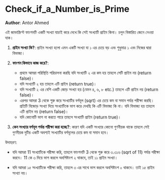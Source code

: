 # Check_if_a_Number_is_Prime

**Author**: Antor Ahmed


এই জাভাস্ক্রিপ্ট ফাংশনটি একটি সংখ্যা যাচাই করে দেখে কি সেই সংখ্যাটি প্রাইম কিনা। চলুন বিস্তারিত জেনে নেওয়া যাক।

1. **প্রাইম সংখ্যা কি?**: প্রাইম সংখ্যা হলো এমন একটি সংখ্যা যা ১ এর চেয়ে বড় এবং শুধুমাত্র ১ এবং নিজের দ্বারা বিভাজ্য।

2. **ফাংশন কিভাবে কাজ করে?**:
   - প্রথমে আমরা পরিস্থিতি পরিচালনা করছি যদি সংখ্যাটি ২ এর কম হয় তাহলে সেটি প্রাইম নয় (return false)।
   - যদি সংখ্যাটি ২ হয় তাহলে এটি প্রাইম (return true)।
   - যদি সংখ্যাটি ২ এর বেশি একটি জোড় সংখ্যা হয় (যেমন ৪, ৬, ৮ etc.) তাহলে এটি প্রাইম নয় (return false)।
   - এরপর আমরা 3 থেকে শুরু করে সংখ্যাটির বর্গমূল (sqrt) এর চেয়ে কম বা সমান পর্যন্ত পরীক্ষা করছি। প্রতিটি বিজোড় সংখ্যা দিয়ে সংখ্যাটিকে ভাগ করে দেখছি কি এটি বিভাজ্য কি না। যদি বিভাজ্য হয় তাহলে এটি প্রাইম নয় (return false)।
   - যদি কোনোটি ভাগ না করতে পারে তাহলে সংখ্যাটি প্রাইম (return true)।

3. **কেন সংখ্যার বর্গমূল পর্যন্ত পরীক্ষা করা হচ্ছে?**: কারণ যদি একটি সংখ্যার কোনো গুণনীয়ক থাকে তাহলে সেই গুণনীয়ক দুটির একটি অবশ্যই সংখ্যাটির বর্গমূলের চেয়ে কম বা সমান হবে।

উদাহরণ:
- যদি আমরা 11 সংখ্যাটিকে পরীক্ষা করি, তাহলে ফাংশনটি 3 থেকে শুরু করে ৩.৩১৬ (sqrt of 11) পর্যন্ত পরীক্ষা করবে। 11 কে ৩ দিয়ে ভাগ করলে অবশিষ্টাংশ ২ থাকবে, তাই ১১ প্রাইম সংখ্যা।

- যদি আমরা ১৫ সংখ্যাটিকে পরীক্ষা করি, তাহলে ৩ এর সাথে ভাগ করলে অবশিষ্টাংশ ০ থাকবে। তাই ১৫ প্রাইম সংখ্যা নয়।